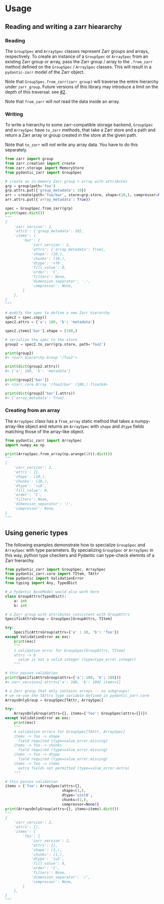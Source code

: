 # Usage



## Reading and writing a zarr hieararchy

### Reading
The `GroupSpec` and `ArraySpec` classes represent Zarr groups and arrays, respectively. To create an instance of a `GroupSpec` or `ArraySpec` from an existing Zarr group or array, pass the Zarr group / array to the `.from_zarr` method defined on the `GroupSpec` / `ArraySpec` classes. This will result in a `pydantic-zarr` model of the Zarr object. 

Note that `GroupSpec.from_zarr(zarr_group)` will traverse the entire hierarchy under `zarr_group`. Future versions of this library may introduce a limit on the depth of this traversal: see [#2](https://github.com/d-v-b/pydantic-zarr/issues/2).

Note that `from_zarr` will *not* read the data inside an array.

### Writing
To write a hierarchy to some zarr-compatible storage backend, `GroupSpec` and `ArraySpec` have `to_zarr` methods, that take a Zarr store and a path and return a Zarr array or group created in the store at the given path. 

Note that `to_zarr` will *not* write any array data. You have to do this separately.

```python
from zarr import group
from zarr.creation import create
from zarr.storage import MemoryStore
from pydantic_zarr import GroupSpec

# create an in-memory Zarr group + array with attributes
grp = group(path='foo')
grp.attrs.put({'group_metadata': 10})
arr = create(path='foo/bar', store=grp.store, shape=(10,), compressor=None)
arr.attrs.put({'array_metadata': True})

spec = GroupSpec.from_zarr(grp)
print(spec.dict())
"""
{
    'zarr_version': 2,
    'attrs': {'group_metadata': 10},
    'items': {
        'bar': {
            'zarr_version': 2,
            'attrs': {'array_metadata': True},
            'shape': (10,),
            'chunks': (10,),
            'dtype': '<f8',
            'fill_value': 0,
            'order': 'C',
            'filters': None,
            'dimension_separator': '.',
            'compressor': None,
        }
    },
}
"""

# modify the spec to define a new Zarr hierarchy
spec2 = spec.copy()
spec2.attrs = {'a': 100, 'b': 'metadata'}

spec2.items['bar'].shape = (100,)

# serialize the spec to the store
group2 = spec2.to_zarr(grp.store, path='foo2')

print(group2)
#> <zarr.hierarchy.Group '/foo2'>

print(dict(group2.attrs))
#> {'a': 100, 'b': 'metadata'}

print(group2['bar'])
#> <zarr.core.Array '/foo2/bar' (100,) float64>

print(dict(group2['bar'].attrs))
#> {'array_metadata': True}
```

### Creating from an array

The `ArraySpec` class has a `from_array` static method that takes a numpy-array-like object and returns an `ArraySpec` with `shape` and `dtype` fields matching those of the array-like object.

```python
from pydantic_zarr import ArraySpec
import numpy as np

print(ArraySpec.from_array(np.arange(10)).dict())
"""
{
    'zarr_version': 2,
    'attrs': {},
    'shape': (10,),
    'chunks': (10,),
    'dtype': '<i8',
    'fill_value': 0,
    'order': 'C',
    'filters': None,
    'dimension_separator': '/',
    'compressor': None,
}
"""
```

## Using generic types  

The following examples demonstrate how to specialize `GroupSpec` and `ArraySpec` with type parameters. By specializing `GroupSpec` or `ArraySpec` in this way, python type checkers and Pydantic can type-check elemnts of a Zarr hierarchy.

```python
from pydantic_zarr import GroupSpec, ArraySpec
from pydantic_zarr.core import TItem, TAttr
from pydantic import ValidationError
from typing import Any, TypedDict

# a Pydantic BaseModel would also work here
class GroupAttrs(TypedDict):
    a: int
    b: int

# a Zarr group with attributes consistent with GroupAttrs
SpecificAttrsGroup = GroupSpec[GroupAttrs, TItem]

try:
    SpecificAttrsGroup(attrs={'a' : 10, 'b': 'foo'})
except ValidationError as exc:
    print(exc)
    """
    1 validation error for GroupSpec[GroupAttrs, TItem]
    attrs -> b
      value is not a valid integer (type=type_error.integer)
    """

# this passes validation
print(SpecificAttrsGroup(attrs={'a': 100, 'b': 100}))
#> zarr_version=2 attrs={'a': 100, 'b': 100} items={}

# a Zarr group that only contains arrays -- no subgroups!
# we re-use the TAttrs type variable defined in pydantic_zarr.core
ArraysOnlyGroup = GroupSpec[TAttr, ArraySpec]

try:
    ArraysOnlyGroup(attrs={}, items={'foo': GroupSpec(attrs={})})
except ValidationError as exc:
    print(exc)
    """
    4 validation errors for GroupSpec[TAttr, ArraySpec]
    items -> foo -> shape
      field required (type=value_error.missing)
    items -> foo -> chunks
      field required (type=value_error.missing)
    items -> foo -> dtype
      field required (type=value_error.missing)
    items -> foo -> items
      extra fields not permitted (type=value_error.extra)
    """

# this passes validation
items = {'foo': ArraySpec(attrs={}, 
                          shape=(1,), 
                          dtype='uint8', 
                          chunks=(1,), 
                          compressor=None)}
print(ArraysOnlyGroup(attrs={}, items=items).dict())
"""
{
    'zarr_version': 2,
    'attrs': {},
    'items': {
        'foo': {
            'zarr_version': 2,
            'attrs': {},
            'shape': (1,),
            'chunks': (1,),
            'dtype': '|u1',
            'fill_value': 0,
            'order': 'C',
            'filters': None,
            'dimension_separator': '/',
            'compressor': None,
        }
    },
}
"""
```